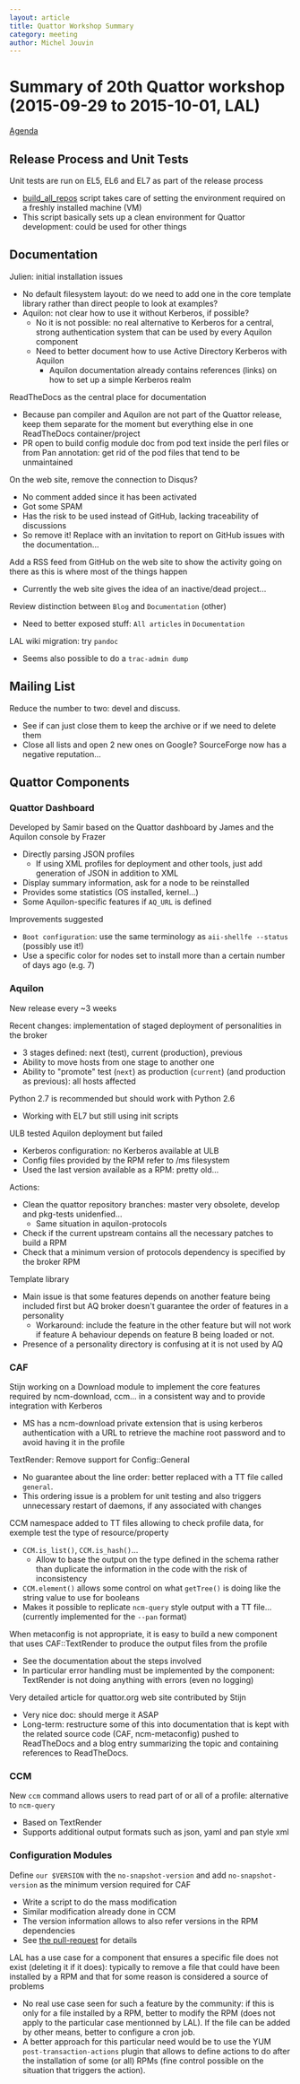 ```yaml
---
layout: article
title: Quattor Workshop Summary
category: meeting
author: Michel Jouvin
---
```


# Summary of 20th Quattor workshop (2015-09-29 to 2015-10-01, LAL)


[Agenda](https://indico.cern.ch/event/440152/timetable/#all.detailed)



## Release Process and Unit Tests

Unit tests are run on EL5, EL6 and EL7 as part of the release process

 * [build_all_repos](https://raw.githubusercontent.com/quattor/release/master/src/scripts/build_all_repos.sh) script takes care of setting the environment required on a freshly installed machine (VM)
 * This script basically sets up a clean environment for Quattor development: could be used for other things
 
 
## Documentation

Julien: initial installation issues

 * No default filesystem layout: do we need to add one in the core template library rather than direct people to look at examples?
 * Aquilon: not clear how to use it without Kerberos, if possible?
   * No it is not possible: no real alternative to Kerberos for a central, strong authentication system that can be used by every Aquilon component
   * Need to better document how to use Active Directory Kerberos with Aquilon
     * Aquilon documentation already contains references (links) on how to set up  a simple Kerberos realm
     
ReadTheDocs as the central place for documentation

 * Because pan compiler and Aquilon are not part of the Quattor release, keep them separate for the moment but everything else in one ReadTheDocs container/project
 * PR open to build config module doc from pod text inside the perl files or from Pan annotation: get rid of the pod files that tend to be unmaintained

On the web site, remove the connection to Disqus?

 * No comment added since it has been activated
 * Got some SPAM
 * Has the risk to be used instead of GitHub, lacking traceability of discussions
 * So remove it! Replace with an invitation to report on GitHub issues with the documentation...
 
Add a RSS feed from GitHub on the web site to show the activity going on there as this is where most of the things happen

 * Currently the web site gives the idea of an inactive/dead project...
  
Review distinction between `Blog` and `Documentation` (other)

 * Need to better exposed stuff: `All articles` in `Documentation`
 
LAL wiki migration: try `pandoc`

 * Seems also possible to do a `trac-admin dump`
 
## Mailing List
   
Reduce the number to two: devel and discuss.

 * See if can just close them to keep the archive or if we need to delete them
 * Close all lists and open 2 new ones on Google? SourceForge now has a negative reputation...
 

## Quattor Components

### Quattor Dashboard
 
Developed by Samir based on the Quattor dashboard by James and the Aquilon console by Frazer

 * Directly parsing JSON profiles
   * If using XML profiles for deployment and other tools, just add generation of JSON in addition to XML
 * Display summary information, ask for a node to be reinstalled
 * Provides some statistics (OS installed, kernel...)
 * Some Aquilon-specific features  if `AQ_URL` is defined
 
Improvements suggested

 * `Boot configuration`: use the same terminology as `aii-shellfe --status` (possibly use it!)
 * Use a specific color for nodes set to install more than a certain number of days ago (e.g. 7)
 
 
### Aquilon

New release every ~3 weeks

Recent changes: implementation of staged deployment of personalities in the broker

* 3 stages defined: next (test), current (production), previous
* Ability to move hosts from one stage to another one
* Ability to "promote" test (`next`) as production (`current`) (and production as previous): all hosts affected

Python 2.7 is recommended but should work with Python 2.6

 * Working with EL7 but still using init scripts
   
ULB tested Aquilon deployment but failed

 * Kerberos configuration: no Kerberos available at ULB
 * Config files provided by the RPM refer to /ms filesystem
 * Used the last version available as a RPM: pretty old...
 
Actions:

 * Clean the quattor repository branches: master very obsolete, develop and pkg-tests unidenfied...
   * Same situation in aquilon-protocols
 * Check if the current upstream contains all the necessary patches to build a RPM 
 * Check that a minimum version of protocols dependency is specified by the broker RPM

Template library

 * Main issue is that some features depends on another feature being included first but AQ broker doesn't guarantee the order of features in a personality
   * Workaround: include the feature in the other feature but will not work if feature A behaviour depends on feature B being loaded or not.
 * Presence of a personality directory is confusing at it is not used by AQ
 

### CAF

Stijn working on a Download module to implement the core features required by ncm-download, ccm... in a consistent way and to provide integration with Kerberos

  * MS has a ncm-download private extension that is using kerberos authentication with a URL to retrieve the machine root password and to avoid having it in the profile
   
TextRender: Remove support for Config::General

 * No guarantee about the line order: better replaced with a TT file called `general`.
 * This ordering issue is a problem for unit testing and also triggers unnecessary restart of daemons, if any associated with changes
 
CCM namespace added to TT files allowing to check profile data, for exemple test the type of resource/property

* `CCM.is_list()`, `CCM.is_hash()`...
  * Allow to base the output on the type defined in the schema rather than duplicate the information in the code with the risk of inconsistency
* `CCM.element()` allows some control on what `getTree()` is doing like the string value to use for booleans
* Makes it possible to replicate `ncm-query` style output with a TT file... (currently implemented for the `--pan` format)

When metaconfig is not appropriate, it is easy to build a new component that uses CAF::TextRender to produce the output files from the profile

 * See the documentation about the steps involved
 * In particular error handling must be implemented by the component: TextRender is not doing anything with errors (even no logging)

Very detailed article for quattor.org web site contributed by Stijn

* Very nice doc: should merge it ASAP
* Long-term: restructure some of this into documentation that is kept with the related source code (CAF, ncm-metaconfig) pushed to ReadTheDocs and a blog entry summarizing the topic and containing references to ReadTheDocs.


### CCM

New `ccm` command allows users to read part of or all of a profile: alternative to `ncm-query`

 * Based on TextRender
 * Supports additional output formats such as json, yaml and pan style xml
 

### Configuration Modules

Define `our $VERSION` with the `no-snapshot-version` and add `no-snapshot-version` as the minimum version required for CAF

* Write a script to do the mass modification
* Similar modification already done in CCM
* The version information allows to also refer versions in the RPM dependencies
* See [the pull-request](https://github.com/quattor/maven-tools/pull/62/files) for details

LAL has a use case for a component that ensures a specific file does not exist (deleting it if it does): typically to remove a file that could have been installed by a RPM and that for some reason is considered a source of problems

* No real use case seen for such a feature by the community: if this is only for a file installed by a RPM, better to modify the RPM (does not apply to the particular case mentionned by LAL). If the file can be added by other means, better to configure a cron job.
* A better approach for this particular need would be to use the YUM `post-transaction-actions` plugin that allows to define actions to do after the installation of some (or all) RPMs (fine control possible on the situation that triggers the action).


